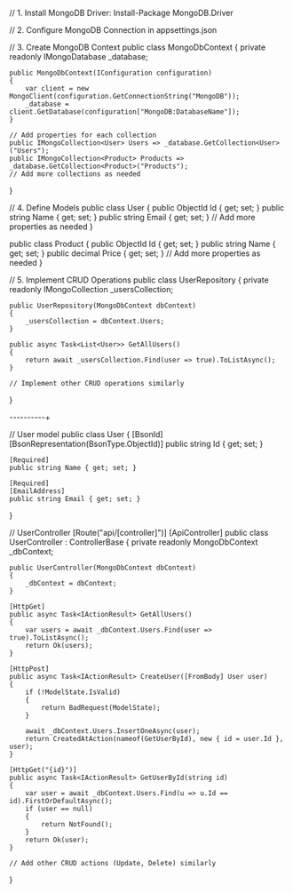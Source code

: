 // 1. Install MongoDB Driver: Install-Package MongoDB.Driver

// 2. Configure MongoDB Connection in appsettings.json

// 3. Create MongoDB Context
public class MongoDbContext
{
    private readonly IMongoDatabase _database;

    public MongoDbContext(IConfiguration configuration)
    {
        var client = new MongoClient(configuration.GetConnectionString("MongoDB"));
        _database = client.GetDatabase(configuration["MongoDB:DatabaseName"]);
    }

    // Add properties for each collection
    public IMongoCollection<User> Users => _database.GetCollection<User>("Users");
    public IMongoCollection<Product> Products => _database.GetCollection<Product>("Products");
    // Add more collections as needed
}

// 4. Define Models
public class User
{
    public ObjectId Id { get; set; }
    public string Name { get; set; }
    public string Email { get; set; }
    // Add more properties as needed
}

public class Product
{
    public ObjectId Id { get; set; }
    public string Name { get; set; }
    public decimal Price { get; set; }
    // Add more properties as needed
}

// 5. Implement CRUD Operations
public class UserRepository
{
    private readonly IMongoCollection<User> _usersCollection;

    public UserRepository(MongoDbContext dbContext)
    {
        _usersCollection = dbContext.Users;
    }

    public async Task<List<User>> GetAllUsers()
    {
        return await _usersCollection.Find(user => true).ToListAsync();
    }

    // Implement other CRUD operations similarly
}



_----_------+


// User model
public class User
{
    [BsonId]
    [BsonRepresentation(BsonType.ObjectId)]
    public string Id { get; set; }

    [Required]
    public string Name { get; set; }

    [Required]
    [EmailAddress]
    public string Email { get; set; }
}

// UserController
[Route("api/[controller]")]
[ApiController]
public class UserController : ControllerBase
{
    private readonly MongoDbContext _dbContext;

    public UserController(MongoDbContext dbContext)
    {
        _dbContext = dbContext;
    }

    [HttpGet]
    public async Task<IActionResult> GetAllUsers()
    {
        var users = await _dbContext.Users.Find(user => true).ToListAsync();
        return Ok(users);
    }

    [HttpPost]
    public async Task<IActionResult> CreateUser([FromBody] User user)
    {
        if (!ModelState.IsValid)
        {
            return BadRequest(ModelState);
        }

        await _dbContext.Users.InsertOneAsync(user);
        return CreatedAtAction(nameof(GetUserById), new { id = user.Id }, user);
    }

    [HttpGet("{id}")]
    public async Task<IActionResult> GetUserById(string id)
    {
        var user = await _dbContext.Users.Find(u => u.Id == id).FirstOrDefaultAsync();
        if (user == null)
        {
            return NotFound();
        }
        return Ok(user);
    }

    // Add other CRUD actions (Update, Delete) similarly
}


